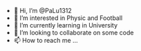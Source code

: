 - 👋 Hi, I’m @PaLu1312
- 👀 I’m interested in Physic and Football
- 🌱 I’m currently learning in University
- 💞️ I’m looking to collaborate on some code
- 📫 How to reach me ...

<!---
PaLu1312/PaLu1312 is a ✨ special ✨ repository because its `README.md` (this file) appears on your GitHub profile.
You can click the Preview link to take a look at your changes.
--->
